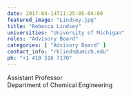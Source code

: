 ```yaml
---
date: 2017-04-14T11:25:05-04:00
featured_image: "Lindsey.jpg"
title: "Rebecca Lindsey"
universities: "University of Michigan"
roles: "Advisory Board"
categories: [ "Advisory Board" ]
contact_info: "rklinds@umich.edu"
ph: "+1 410 516 7170"
---
```


Assistant Professor\
Department of Chemical Engineering






